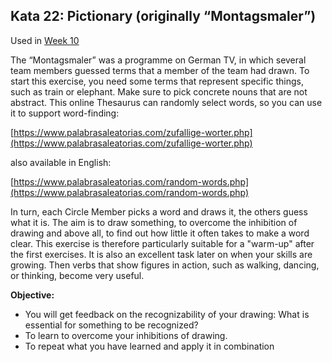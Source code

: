 ## Kata 22: Pictionary (originally “Montagsmaler”)

Used in [Week 10](0410_Week_10.md)

The “Montagsmaler” was a programme on German TV, in which several team members guessed terms that a member of the team had drawn. To start this exercise, you need some terms that represent specific things, such as train or elephant. Make sure to pick concrete nouns that are not abstract. This online Thesaurus can randomly select words, so you can use it to support word-finding:

[https://www.palabrasaleatorias.com/zufallige-worter.php](https://www.palabrasaleatorias.com/zufallige-worter.php)

also available in English:

[https://www.palabrasaleatorias.com/random-words.php](https://www.palabrasaleatorias.com/random-words.php)

In turn, each Circle Member picks a word and draws it, the others guess what it is. The aim is to draw something, to overcome the inhibition of drawing and above all, to find out how little it often takes to make a word clear. This exercise is therefore particularly suitable for a "warm-up" after the first exercises. It is also an excellent task later on when your skills are growing. Then verbs that show figures in action, such as walking, dancing, or thinking, become very useful.

**Objective:**

- You will get feedback on the recognizability of your drawing: What is essential for something to be recognized?
- To learn to overcome your inhibitions of drawing.
- To repeat what you have learned and apply it in combination
